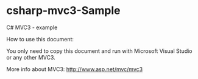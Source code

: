 csharp-mvc3-Sample
===================

C# MVC3 - example 
  

How to use this document:

You only need to copy this document and run with Microsoft Visual Studio  or any other MVC3.

More info about MVC3: http://www.asp.net/mvc/mvc3